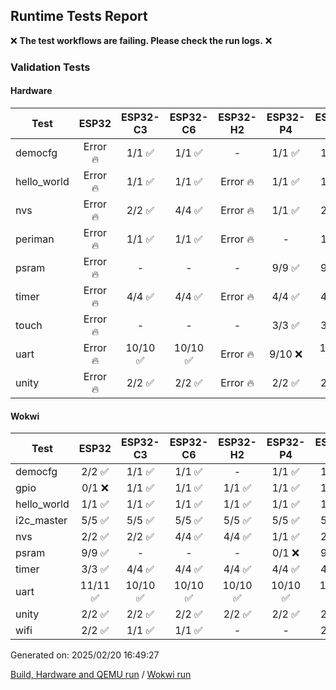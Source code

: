 ## Runtime Tests Report

:x: **The test workflows are failing. Please check the run logs.** :x:

### Validation Tests

#### Hardware

Test|ESP32|ESP32-C3|ESP32-C6|ESP32-H2|ESP32-P4|ESP32-S2|ESP32-S3
-|:-:|:-:|:-:|:-:|:-:|:-:|:-:
democfg|Error :fire:|1/1 :white_check_mark:|1/1 :white_check_mark:|-|1/1 :white_check_mark:|1/1 :white_check_mark:|Error :fire:
hello_world|Error :fire:|1/1 :white_check_mark:|1/1 :white_check_mark:|Error :fire:|1/1 :white_check_mark:|1/1 :white_check_mark:|Error :fire:
nvs|Error :fire:|2/2 :white_check_mark:|4/4 :white_check_mark:|Error :fire:|1/1 :white_check_mark:|2/2 :white_check_mark:|Error :fire:
periman|Error :fire:|1/1 :white_check_mark:|1/1 :white_check_mark:|Error :fire:|-|1/1 :white_check_mark:|Error :fire:
psram|Error :fire:|-|-|-|9/9 :white_check_mark:|9/9 :white_check_mark:|Error :fire:
timer|Error :fire:|4/4 :white_check_mark:|4/4 :white_check_mark:|Error :fire:|4/4 :white_check_mark:|4/4 :white_check_mark:|Error :fire:
touch|Error :fire:|-|-|-|3/3 :white_check_mark:|3/3 :white_check_mark:|Error :fire:
uart|Error :fire:|10/10 :white_check_mark:|10/10 :white_check_mark:|Error :fire:|9/10 :x:|10/11 :x:|Error :fire:
unity|Error :fire:|2/2 :white_check_mark:|2/2 :white_check_mark:|Error :fire:|2/2 :white_check_mark:|2/2 :white_check_mark:|Error :fire:
#### Wokwi

Test|ESP32|ESP32-C3|ESP32-C6|ESP32-H2|ESP32-P4|ESP32-S2|ESP32-S3
-|:-:|:-:|:-:|:-:|:-:|:-:|:-:
democfg|2/2 :white_check_mark:|1/1 :white_check_mark:|1/1 :white_check_mark:|-|1/1 :white_check_mark:|1/1 :white_check_mark:|1/1 :white_check_mark:
gpio|0/1 :x:|1/1 :white_check_mark:|1/1 :white_check_mark:|1/1 :white_check_mark:|1/1 :white_check_mark:|1/1 :white_check_mark:|1/1 :white_check_mark:
hello_world|1/1 :white_check_mark:|1/1 :white_check_mark:|1/1 :white_check_mark:|1/1 :white_check_mark:|1/1 :white_check_mark:|1/1 :white_check_mark:|1/1 :white_check_mark:
i2c_master|5/5 :white_check_mark:|5/5 :white_check_mark:|5/5 :white_check_mark:|5/5 :white_check_mark:|5/5 :white_check_mark:|5/5 :white_check_mark:|5/5 :white_check_mark:
nvs|2/2 :white_check_mark:|2/2 :white_check_mark:|4/4 :white_check_mark:|4/4 :white_check_mark:|1/1 :white_check_mark:|2/2 :white_check_mark:|3/3 :white_check_mark:
psram|9/9 :white_check_mark:|-|-|-|0/1 :x:|9/9 :white_check_mark:|0/1 :x:
timer|3/3 :white_check_mark:|4/4 :white_check_mark:|4/4 :white_check_mark:|4/4 :white_check_mark:|4/4 :white_check_mark:|4/4 :white_check_mark:|4/4 :white_check_mark:
uart|11/11 :white_check_mark:|10/10 :white_check_mark:|10/10 :white_check_mark:|10/10 :white_check_mark:|10/10 :white_check_mark:|10/10 :white_check_mark:|10/10 :white_check_mark:
unity|2/2 :white_check_mark:|2/2 :white_check_mark:|2/2 :white_check_mark:|2/2 :white_check_mark:|2/2 :white_check_mark:|2/2 :white_check_mark:|2/2 :white_check_mark:
wifi|2/2 :white_check_mark:|1/1 :white_check_mark:|1/1 :white_check_mark:|-|-|2/2 :white_check_mark:|3/3 :white_check_mark:


Generated on: 2025/02/20 16:49:27

[Build, Hardware and QEMU run](https://github.com/espressif/arduino-esp32/actions/runs/13426507813) / [Wokwi run](https://github.com/espressif/arduino-esp32/actions/runs/13440277597)

